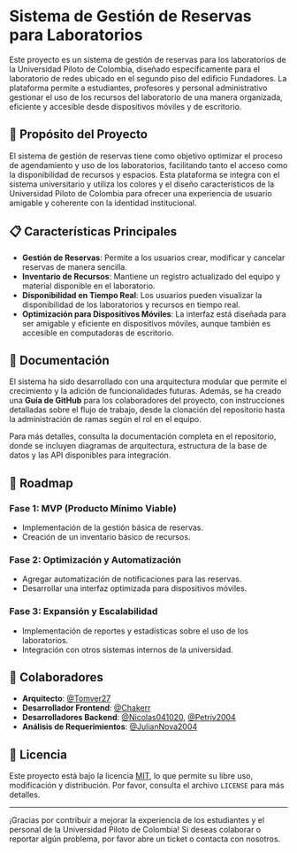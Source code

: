 # Sistema de Gestión de Reservas para Laboratorios

Este proyecto es un sistema de gestión de reservas para los laboratorios de la Universidad Piloto de Colombia, diseñado específicamente para el laboratorio de redes ubicado en el segundo piso del edificio Fundadores. La plataforma permite a estudiantes, profesores y personal administrativo gestionar el uso de los recursos del laboratorio de una manera organizada, eficiente y accesible desde dispositivos móviles y de escritorio.

## 🚀 Propósito del Proyecto

El sistema de gestión de reservas tiene como objetivo optimizar el proceso de agendamiento y uso de los laboratorios, facilitando tanto el acceso como la disponibilidad de recursos y espacios. Esta plataforma se integra con el sistema universitario y utiliza los colores y el diseño característicos de la Universidad Piloto de Colombia para ofrecer una experiencia de usuario amigable y coherente con la identidad institucional.

## 📋 Características Principales

- **Gestión de Reservas**: Permite a los usuarios crear, modificar y cancelar reservas de manera sencilla.
- **Inventario de Recursos**: Mantiene un registro actualizado del equipo y material disponible en el laboratorio.
- **Disponibilidad en Tiempo Real**: Los usuarios pueden visualizar la disponibilidad de los laboratorios y recursos en tiempo real.
- **Optimización para Dispositivos Móviles**: La interfaz está diseñada para ser amigable y eficiente en dispositivos móviles, aunque también es accesible en computadoras de escritorio.
  
## 📖 Documentación

El sistema ha sido desarrollado con una arquitectura modular que permite el crecimiento y la adición de funcionalidades futuras. Además, se ha creado una **Guía de GitHub** para los colaboradores del proyecto, con instrucciones detalladas sobre el flujo de trabajo, desde la clonación del repositorio hasta la administración de ramas según el rol en el equipo.

Para más detalles, consulta la documentación completa en el repositorio, donde se incluyen diagramas de arquitectura, estructura de la base de datos y las API disponibles para integración.

## 📌 Roadmap

### Fase 1: MVP (Producto Mínimo Viable)
- Implementación de la gestión básica de reservas.
- Creación de un inventario básico de recursos.

### Fase 2: Optimización y Automatización
- Agregar automatización de notificaciones para las reservas.
- Desarrollar una interfaz optimizada para dispositivos móviles.

### Fase 3: Expansión y Escalabilidad
- Implementación de reportes y estadísticas sobre el uso de los laboratorios.
- Integración con otros sistemas internos de la universidad.

## 🤝 Colaboradores

- **Arquitecto**: [@Tomver27](https://github.com/Tomver27)
- **Desarrollador Frontend**: [@Chakerr](https://github.com/Chakerr)
- **Desarrolladores Backend**: [@Nicolas041020](https://github.com/Nicolas041020), [@Petriv2004](https://github.com/Petriv2004)
- **Análisis de Requerimientos**: [@JulianNova2004](https://github.com/JulianNova2004)


## 📝 Licencia

Este proyecto está bajo la licencia [MIT](LICENSE), lo que permite su libre uso, modificación y distribución. Por favor, consulta el archivo `LICENSE` para más detalles.

---

¡Gracias por contribuir a mejorar la experiencia de los estudiantes y el personal de la Universidad Piloto de Colombia! Si deseas colaborar o reportar algún problema, por favor abre un ticket o contacta con nosotros.
